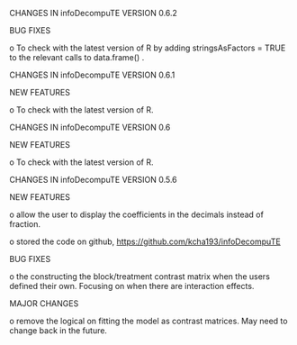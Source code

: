 
CHANGES IN infoDecompuTE VERSION 0.6.2

BUG FIXES
  
  o To check with the latest version of R by adding stringsAsFactors = TRUE to the relevant calls to data.frame() .
  
CHANGES IN infoDecompuTE VERSION 0.6.1

NEW FEATURES
  
  o To check with the latest version of R.
  
CHANGES IN infoDecompuTE VERSION 0.6

NEW FEATURES
  
  o To check with the latest version of R.


CHANGES IN infoDecompuTE VERSION 0.5.6

NEW FEATURES
  
  o allow the user to display the coefficients in the decimals instead of fraction.
  
  o stored the code on github, https://github.com/kcha193/infoDecompuTE
  

BUG FIXES

  o the constructing the block/treatment contrast matrix when the users defined
	their own. Focusing on when there are interaction effects.   

MAJOR CHANGES

  o remove the logical on fitting the model as contrast matrices. May need to 
	change back in the future.   
